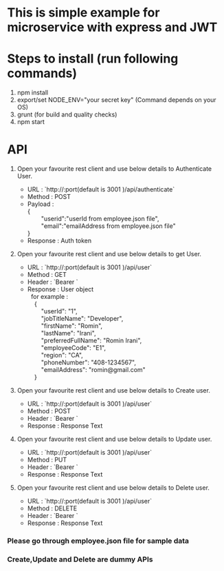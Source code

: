 # This is simple example for microservice with express and JWT

# Steps to install (run following commands)

1) npm install
2) export/set NODE_ENV="your secret key" (Command depends on your OS)
3) grunt (for build and quality checks)
4) npm start

# API
1) Open your favourite rest client and use below details to Authenticate User.
	<ul>
		<li>URL : `http://<domain>:port(default is 3001 )/api/authenticate`</li>
		<li>Method : POST</li>
		<li>Payload : <br />{<br />
				&nbsp;&nbsp;&nbsp;&nbsp;&nbsp;&nbsp;&nbsp;&nbsp;"userid":"userId from employee.json file",<br />
				&nbsp;&nbsp;&nbsp;&nbsp;&nbsp;&nbsp;&nbsp;&nbsp;"email":"emailAddress from employee.json file"<br />
			}
		</li>
		<li>Response : Auth token</li>
	</ul>
2) Open your favourite rest client and use below details to get User.
	<ul>
		<li>URL : `http://<domain>:port(default is 3001 )/api/user`</li>
		<li>Method : GET</li>
		<li>Header : `Bearer <auth token from authenticate api>`</li>
		<li>Response : User object<br/>
		&nbsp;&nbsp;for example : <br />
		  &nbsp;&nbsp;&nbsp;&nbsp;{<br />
		  &nbsp;&nbsp;&nbsp;&nbsp;&nbsp;&nbsp;&nbsp;&nbsp;"userId": "1",<br />
		  &nbsp;&nbsp;&nbsp;&nbsp;&nbsp;&nbsp;&nbsp;&nbsp;"jobTitleName": "Developer",<br />
		  &nbsp;&nbsp;&nbsp;&nbsp;&nbsp;&nbsp;&nbsp;&nbsp;"firstName": "Romin",<br />
		  &nbsp;&nbsp;&nbsp;&nbsp;&nbsp;&nbsp;&nbsp;&nbsp;"lastName": "Irani",<br />
		  &nbsp;&nbsp;&nbsp;&nbsp;&nbsp;&nbsp;&nbsp;&nbsp;"preferredFullName": "Romin Irani",<br />
		  &nbsp;&nbsp;&nbsp;&nbsp;&nbsp;&nbsp;&nbsp;&nbsp;"employeeCode": "E1",<br />
		  &nbsp;&nbsp;&nbsp;&nbsp;&nbsp;&nbsp;&nbsp;&nbsp;"region": "CA",<br />
		  &nbsp;&nbsp;&nbsp;&nbsp;&nbsp;&nbsp;&nbsp;&nbsp;"phoneNumber": "408-1234567",<br />
		  &nbsp;&nbsp;&nbsp;&nbsp;&nbsp;&nbsp;&nbsp;&nbsp;"emailAddress": "romin@gmail.com"<br />
		&nbsp;&nbsp;&nbsp;&nbsp;}
		</li>
	</ul>
3) Open your favourite rest client and use below details to Create user.
	<ul>
		<li>URL : `http://<domain>:port(default is 3001 )/api/user`</li>
		<li>Method : POST</li>
		<li>Header : `Bearer <auth token from authenticate api>`</li>
		<li>Response : Response Text</li>
	</ul>

4) Open your favourite rest client and use below details to Update user.
	<ul>
		<li>URL : `http://<domain>:port(default is 3001 )/api/user`</li>
		<li>Method : PUT</li>
		<li>Header : `Bearer <auth token from authenticate api>`</li>
		<li>Response : Response Text</li>
	</ul>

5) Open your favourite rest client and use below details to Delete user.
	<ul>
		<li>URL : `http://<domain>:port(default is 3001 )/api/user`</li>
		<li>Method : DELETE</li>
		<li>Header : `Bearer <auth token from authenticate api>`</li>
		<li>Response : Response Text</li>
	</ul>

### Please go through employee.json file for sample data<br />
### Create,Update and Delete are dummy APIs<br />
